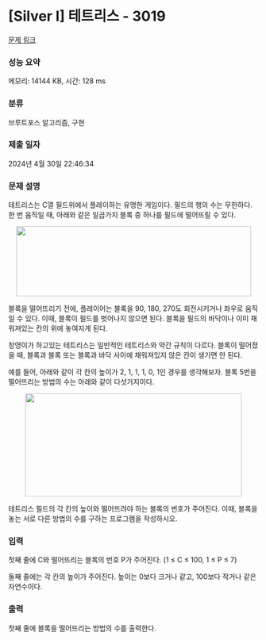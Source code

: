 # [Silver I] 테트리스 - 3019 

[문제 링크](https://www.acmicpc.net/problem/3019) 

### 성능 요약

메모리: 14144 KB, 시간: 128 ms

### 분류

브루트포스 알고리즘, 구현

### 제출 일자

2024년 4월 30일 22:46:34

### 문제 설명

<p>테트리스는 C열 필드위에서 플레이하는 유명한 게임이다. 필드의 행의 수는 무한하다. 한 번 움직일 때, 아래와 같은 일곱가지 블록 중 하나를 필드에 떨어뜨릴 수 있다.</p>

<p style="text-align: center;"><img alt="" src="https://upload.acmicpc.net/25d624ab-3c81-4905-8f3f-fb26bf1819ed/-/preview/" style="width: 473px; height: 141px;"></p>

<p>블록을 떨어뜨리기 전에, 플레이어는 블록을 90, 180, 270도 회전시키거나 좌우로 움직일 수 있다. 이때, 블록이 필드를 벗어나지 않으면 된다. 블록을 필드의 바닥이나 이미 채워져있는 칸의 위에 놓여지게 된다.</p>

<p>창영이가 하고있는 테트리스는 일반적인 테트리스와 약간 규칙이 다르다. 블록이 떨어졌을 때, 블록과 블록 또는 블록과 바닥 사이에 채워져있지 않은 칸이 생기면 안 된다.</p>

<p>예를 들어, 아래와 같이 각 칸의 높이가 2, 1, 1, 1, 0, 1인 경우를 생각해보자. 블록 5번을 떨어뜨리는 방법의 수는 아래와 같이 다섯가지이다.</p>

<p style="text-align: center;"><img alt="" src="https://upload.acmicpc.net/d1be878e-e7ee-4a00-94ca-a9d83e704d32/-/preview/" style="width: 436px; height: 208px;"></p>

<p>테트리스 필드의 각 칸의 높이와 떨어뜨려야 하는 블록의 번호가 주어진다. 이때, 블록을 놓는 서로 다른 방법의 수를 구하는 프로그램을 작성하시오.</p>

### 입력 

 <p>첫째 줄에 C와 떨어뜨리는 블록의 번호 P가 주어진다. (1 ≤ C ≤ 100, 1 ≤ P ≤ 7)</p>

<p>둘째 줄에는 각 칸의 높이가 주어진다. 높이는 0보다 크거나 같고, 100보다 작거나 같은 자연수이다.</p>

### 출력 

 <p>첫째 줄에 블록을 떨어뜨리는 방법의 수를 출력한다.</p>

